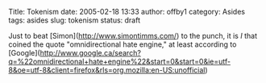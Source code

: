 Title: Tokenism
date: 2005-02-18 13:33
author: offby1
category: Asides
tags: asides
slug: tokenism
status: draft

Just to beat \[Simon\](<http://www.simontimms.com/>) to the punch, it is *I* that coined the quote \"omnidirectional hate engine,\" at least according to \[Google\](<http://www.google.ca/search?q=%22omnidirectional+hate+engine%22&start=0&start=0&ie=utf-8&oe=utf-8&client=firefox&rls=org.mozilla:en-US:unofficial>)
